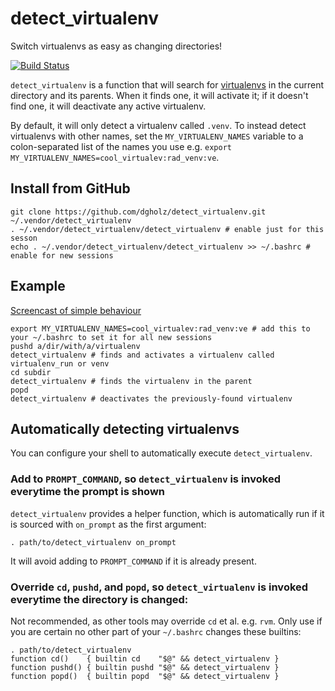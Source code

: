 detect_virtualenv
=================

Switch virtualenvs as easy as changing directories!

[![Build Status](https://travis-ci.org/dgholz/detect_virtualenv.svg?branch=master)](https://travis-ci.org/dgholz/detect_virtualenv)

`detect_virtualenv` is a function that will search for [virtualenvs](http://www.virtualenv.com/) in the current directory and its parents. When it finds one, it will activate it; if it doesn't find one, it will deactivate any active virtualenv.

By default, it will only detect a virtualenv called `.venv`. To instead detect virtualenvs with other names, set the `MY_VIRTUALENV_NAMES` variable to a colon-separated list of the names you use e.g. `export MY_VIRTUALENV_NAMES=cool_virtualev:rad_venv:ve`.

Install from GitHub
-------------------

```shell
git clone https://github.com/dgholz/detect_virtualenv.git ~/.vendor/detect_virtualenv
. ~/.vendor/detect_virtualenv/detect_virtualenv # enable just for this sesson
echo . ~/.vendor/detect_virtualenv/detect_virtualenv >> ~/.bashrc # enable for new sessions
```

Example
-------

[Screencast of simple behaviour](https://dgholz.github.io/detect_virtualenv/detect_virtualenv_simple.gif)

```shell
export MY_VIRTUALENV_NAMES=cool_virtualev:rad_venv:ve # add this to your ~/.bashrc to set it for all new sessions
pushd a/dir/with/a/virtualenv
detect_virtualenv # finds and activates a virtualenv called virtualenv_run or venv
cd subdir
detect_virtualenv # finds the virtualenv in the parent
popd
detect_virtualenv # deactivates the previously-found virtualenv
```

Automatically detecting virtualenvs
-----------------------------------

You can configure your shell to automatically execute `detect_virtualenv`.

### Add to `PROMPT_COMMAND`, so `detect_virtualenv` is invoked everytime the prompt is shown

`detect_virtualenv` provides a helper function, which is automatically run if it is sourced with `on_prompt` as the first argument:
```shell
. path/to/detect_virtualenv on_prompt
```
It will avoid adding to `PROMPT_COMMAND` if it is already present.

### Override `cd`, `pushd`, and `popd`, so `detect_virtualenv` is invoked everytime the directory is changed:

Not recommended, as other tools may override `cd` et al. e.g. `rvm`. Only use if you are certain no other part of your `~/.bashrc` changes these builtins:
```shell
. path/to/detect_virtualenv
function cd()    { builtin cd    "$@" && detect_virtualenv }
function pushd() { builtin pushd "$@" && detect_virtualenv }
function popd()  { builtin popd  "$@" && detect_virtualenv }
```
